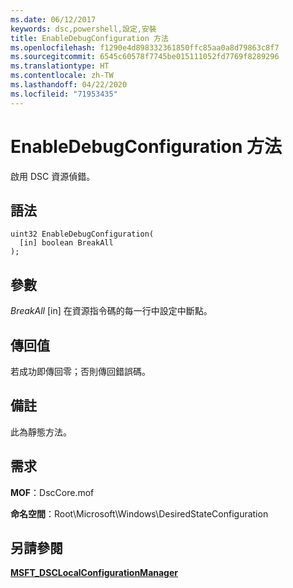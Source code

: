 ```yaml
---
ms.date: 06/12/2017
keywords: dsc,powershell,設定,安裝
title: EnableDebugConfiguration 方法
ms.openlocfilehash: f1290e4d898332361850ffc85aa0a8d79863c8f7
ms.sourcegitcommit: 6545c60578f7745be015111052fd7769f8289296
ms.translationtype: HT
ms.contentlocale: zh-TW
ms.lasthandoff: 04/22/2020
ms.locfileid: "71953435"
---
```

# <a name="enabledebugconfiguration-method"></a>EnableDebugConfiguration 方法

啟用 DSC 資源偵錯。

## <a name="syntax"></a>語法

```mof
uint32 EnableDebugConfiguration(
  [in] boolean BreakAll
);
```

## <a name="parameters"></a>參數

*BreakAll* \[in\] 在資源指令碼的每一行中設定中斷點。

## <a name="return-value"></a>傳回值

若成功即傳回零；否則傳回錯誤碼。

## <a name="remarks"></a>備註

此為靜態方法。

## <a name="requirements"></a>需求

**MOF**：DscCore.mof

**命名空間**：Root\Microsoft\Windows\DesiredStateConfiguration

## <a name="see-also"></a>另請參閱

[**MSFT_DSCLocalConfigurationManager**](msft-dsclocalconfigurationmanager.md)
